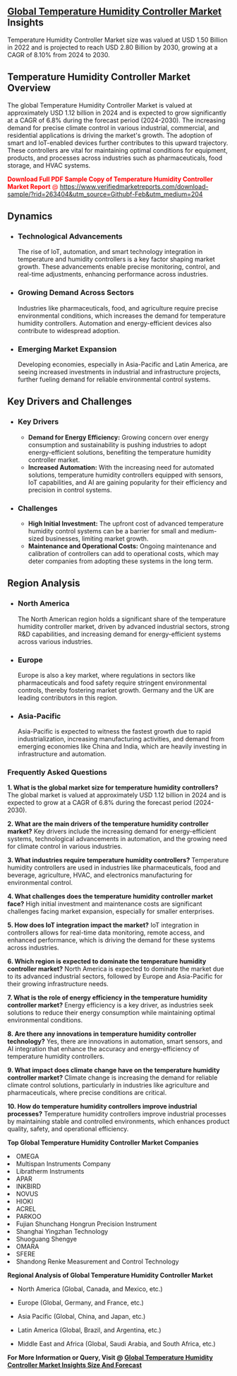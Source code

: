 <h2><a href="https://www.verifiedmarketreports.com/download-sample/?rid=263404&amp;utm_source=Githubf&amp;utm_medium=204" target="_blank">Global Temperature Humidity Controller Market</a> Insights</h2><p>Temperature Humidity Controller Market size was valued at USD 1.50 Billion in 2022 and is projected to reach USD 2.80 Billion by 2030, growing at a CAGR of 8.10% from 2024 to 2030.</p><p> <h2>Temperature Humidity Controller Market Overview</h2> <p>The global Temperature Humidity Controller Market is valued at approximately USD 1.12 billion in 2024 and is expected to grow significantly at a CAGR of 6.8% during the forecast period (2024-2030). The increasing demand for precise climate control in various industrial, commercial, and residential applications is driving the market's growth. The adoption of smart and IoT-enabled devices further contributes to this upward trajectory. These controllers are vital for maintaining optimal conditions for equipment, products, and processes across industries such as pharmaceuticals, food storage, and HVAC systems.</p> <p><p><span class=""><span style="color: #ff0000;"><strong>Download Full PDF Sample Copy of Temperature Humidity Controller Market Report</strong> @ </span><a href="https://www.verifiedmarketreports.com/download-sample/?rid=263404&amp;utm_source=Githubf-Feb&amp;utm_medium=204" target="_blank">https://www.verifiedmarketreports.com/download-sample/?rid=263404&amp;utm_source=Githubf-Feb&amp;utm_medium=204</a></span></p></p> <h2>Dynamics</h2> <ul> <li><h3>Technological Advancements</h3> The rise of IoT, automation, and smart technology integration in temperature and humidity controllers is a key factor shaping market growth. These advancements enable precise monitoring, control, and real-time adjustments, enhancing performance across industries.</li> <li><h3>Growing Demand Across Sectors</h3> Industries like pharmaceuticals, food, and agriculture require precise environmental conditions, which increases the demand for temperature humidity controllers. Automation and energy-efficient devices also contribute to widespread adoption.</li> <li><h3>Emerging Market Expansion</h3> Developing economies, especially in Asia-Pacific and Latin America, are seeing increased investments in industrial and infrastructure projects, further fueling demand for reliable environmental control systems.</li> </ul> <h2>Key Drivers and Challenges</h2> <ul> <li><h3>Key Drivers</h3> <ul> <li><strong>Demand for Energy Efficiency:</strong> Growing concern over energy consumption and sustainability is pushing industries to adopt energy-efficient solutions, benefiting the temperature humidity controller market.</li> <li><strong>Increased Automation:</strong> With the increasing need for automated solutions, temperature humidity controllers equipped with sensors, IoT capabilities, and AI are gaining popularity for their efficiency and precision in control systems.</li> </ul> </li> <li><h3>Challenges</h3> <ul> <li><strong>High Initial Investment:</strong> The upfront cost of advanced temperature humidity control systems can be a barrier for small and medium-sized businesses, limiting market growth.</li> <li><strong>Maintenance and Operational Costs:</strong> Ongoing maintenance and calibration of controllers can add to operational costs, which may deter companies from adopting these systems in the long term.</li> </ul> </li> </ul> <h2>Region Analysis</h2> <ul> <li><h3>North America</h3> The North American region holds a significant share of the temperature humidity controller market, driven by advanced industrial sectors, strong R&D capabilities, and increasing demand for energy-efficient systems across various industries.</li> <li><h3>Europe</h3> Europe is also a key market, where regulations in sectors like pharmaceuticals and food safety require stringent environmental controls, thereby fostering market growth. Germany and the UK are leading contributors in this region.</li> <li><h3>Asia-Pacific</h3> Asia-Pacific is expected to witness the fastest growth due to rapid industrialization, increasing manufacturing activities, and demand from emerging economies like China and India, which are heavily investing in infrastructure and automation.</li> </ul> <h3>Frequently Asked Questions</h3> <p><strong>1. What is the global market size for temperature humidity controllers?</strong> The global market is valued at approximately USD 1.12 billion in 2024 and is expected to grow at a CAGR of 6.8% during the forecast period (2024-2030).</p> <p><strong>2. What are the main drivers of the temperature humidity controller market?</strong> Key drivers include the increasing demand for energy-efficient systems, technological advancements in automation, and the growing need for climate control in various industries.</p> <p><strong>3. What industries require temperature humidity controllers?</strong> Temperature humidity controllers are used in industries like pharmaceuticals, food and beverage, agriculture, HVAC, and electronics manufacturing for environmental control.</p> <p><strong>4. What challenges does the temperature humidity controller market face?</strong> High initial investment and maintenance costs are significant challenges facing market expansion, especially for smaller enterprises.</p> <p><strong>5. How does IoT integration impact the market?</strong> IoT integration in controllers allows for real-time data monitoring, remote access, and enhanced performance, which is driving the demand for these systems across industries.</p> <p><strong>6. Which region is expected to dominate the temperature humidity controller market?</strong> North America is expected to dominate the market due to its advanced industrial sectors, followed by Europe and Asia-Pacific for their growing infrastructure needs.</p> <p><strong>7. What is the role of energy efficiency in the temperature humidity controller market?</strong> Energy efficiency is a key driver, as industries seek solutions to reduce their energy consumption while maintaining optimal environmental conditions.</p> <p><strong>8. Are there any innovations in temperature humidity controller technology?</strong> Yes, there are innovations in automation, smart sensors, and AI integration that enhance the accuracy and energy-efficiency of temperature humidity controllers.</p> <p><strong>9. What impact does climate change have on the temperature humidity controller market?</strong> Climate change is increasing the demand for reliable climate control solutions, particularly in industries like agriculture and pharmaceuticals, where precise conditions are critical.</p> <p><strong>10. How do temperature humidity controllers improve industrial processes?</strong> Temperature humidity controllers improve industrial processes by maintaining stable and controlled environments, which enhances product quality, safety, and operational efficiency.</p> </p><p><strong>Top Global Temperature Humidity Controller Market Companies</strong></p><div data-test-id=""><p><li>OMEGA</li><li> Multispan Instruments Company</li><li> Libratherm Instruments</li><li> APAR</li><li> INKBIRD</li><li> NOVUS</li><li> HIOKI</li><li> ACREL</li><li> PARKOO</li><li> Fujian Shunchang Hongrun Precision Instrument</li><li> Shanghai Yingzhan Technology</li><li> Shuoguang Shengye</li><li> OMARA</li><li> SFERE</li><li> Shandong Renke Measurement and Control Technology</li></p><div><strong>Regional Analysis of&nbsp;Global Temperature Humidity Controller Market</strong></div><ul><li dir="ltr"><p dir="ltr">North America&nbsp;(Global, Canada, and Mexico, etc.)</p></li><li dir="ltr"><p dir="ltr">Europe (Global, Germany, and France, etc.)</p></li><li dir="ltr"><p dir="ltr">Asia Pacific&nbsp;(Global, China, and Japan, etc.)</p></li><li dir="ltr"><p dir="ltr">Latin America&nbsp;(Global, Brazil, and Argentina, etc.)</p></li><li dir="ltr">Middle East and Africa&nbsp;(Global, Saudi Arabia, and South Africa, etc.)</li></ul><p><strong>For More Information or Query, Visit @&nbsp;</strong><strong><a href="https://www.verifiedmarketreports.com/product/temperature-humidity-controller-market/?utm_source=Githubf&amp;utm_medium=204" target="_blank">Global Temperature Humidity Controller Market Insights Size And Forecast</a></strong></p></div>
